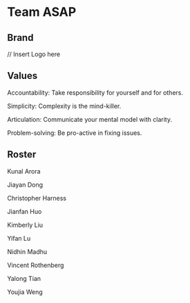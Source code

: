 # Team ASAP

## Brand

// Insert Logo here

## Values

Accountability: Take responsibility for yourself and for others.  

Simplicity: Complexity is the mind-killer.  

Articulation: Communicate your mental model with clarity.

Problem-solving: Be pro-active in fixing issues.

## Roster

Kunal Arora

Jiayan Dong

Christopher Harness

Jianfan Huo

Kimberly Liu

Yifan Lu

Nidhin Madhu

Vincent Rothenberg

Yalong Tian

Youjia Weng
